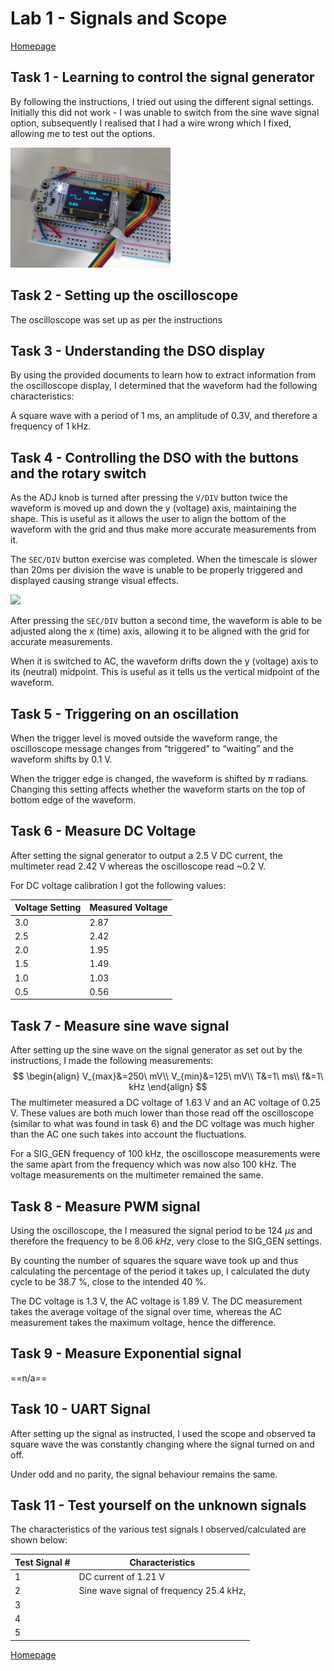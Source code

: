 # Lab 1 - Signals and Scope

[Homepage](./index.html)

## Task 1 - Learning to control the signal generator

By following the instructions, I tried out using the different signal settings. Initially this did not work - I was unable to switch from the sine wave signal option, subsequently I realised that I had a wire wrong which I fixed, allowing me to test out the options.

<img src="./board_screen.jpg" style="zoom: 25%;" />

## Task 2 - Setting up the oscilloscope

The oscilloscope was set up as per the instructions

## Task 3 - Understanding the DSO display

By using the provided documents to learn how to extract information from the oscilloscope display, I determined that the waveform had the following characteristics:

A square wave with a period of 1 ms, an amplitude of 0.3V, and therefore a frequency of 1 kHz.

## Task 4 - Controlling the DSO with the buttons and the rotary switch

As the ADJ knob is turned after pressing the `V/DIV` button twice the waveform is moved up and down the y (voltage) axis, maintaining the shape. This is useful as it allows the user to align the bottom of the waveform with the grid and thus make more accurate measurements from it.

The `SEC/DIV` button exercise was completed. When the timescale is slower than 20ms per division the wave is unable to be properly triggered and displayed causing strange  visual effects.

![](./strange.jpg)

After pressing the `SEC/DIV` button a second time, the waveform is able to be adjusted along the x (time) axis, allowing it to be aligned with the grid for accurate measurements.

When it is switched to AC, the waveform drifts down the y (voltage) axis to its (neutral) midpoint. This is useful as it tells us the vertical midpoint of the waveform.

## Task 5 - Triggering on an oscillation

When the trigger level is moved outside the waveform range, the oscilloscope message changes from “triggered” to “waiting” and the waveform shifts by 0.1 V.

When the trigger edge is changed, the waveform is shifted by $\pi$ radians. Changing this setting affects whether the waveform starts on the top of bottom edge of the waveform.

## Task 6 - Measure DC Voltage

After setting the signal generator to output a 2.5 V DC current, the multimeter read 2.42 V whereas the oscilloscope read ~0.2 V.

For DC voltage calibration I got the following values:

| Voltage Setting | Measured Voltage |
| --------------- | ---------------- |
| 3.0             | 2.87             |
| 2.5             | 2.42             |
| 2.0             | 1.95             |
| 1.5             | 1.49             |
| 1.0             | 1.03             |
| 0.5             | 0.56             |

## Task 7  - Measure sine wave signal

After setting up the sine wave on the signal generator as set out by the instructions, I made the following measurements:
$$
\begin{align}
V_{max}&=250\ mV\\
V_{min}&=125\ mV\\
T&=1\ ms\\
f&=1\ kHz
\end{align}
$$
The multimeter measured a DC voltage of 1.63 V and an AC voltage of 0.25 V. These values are both much lower than those read off the oscilloscope (similar to what was found in task 6) and the DC voltage was much higher than the AC one such takes into account the fluctuations.

For a SIG_GEN frequency of 100 kHz, the oscilloscope measurements were the same apart from the frequency which was now also 100 kHz. The voltage measurements on the multimeter remained the same.

## Task 8 - Measure PWM signal

Using the oscilloscope, the I measured the signal period to be $124\ \mu s$ and therefore the frequency to be $8.06\ kHz$, very close to the SIG_GEN settings.

By counting the number of squares the square wave took up and thus calculating the percentage of the period it takes up, I calculated the duty cycle to be 38.7 %, close to the intended 40 %.

The DC voltage is 1.3 V, the AC voltage is 1.89 V. The DC measurement takes the average voltage of the signal over time, whereas the AC measurement takes the maximum voltage, hence the difference.

## Task 9 - Measure Exponential signal

==n/a==

## Task 10 - UART Signal

After setting up the signal as instructed, I used the scope and observed ta square wave the was constantly changing where the signal turned on and off.

Under odd and no parity, the signal behaviour remains the same.

## Task 11 - Test yourself on the unknown signals

The characteristics of the various test signals I observed/calculated are shown below:

| Test Signal # | Characteristics                         |
| ------------- | --------------------------------------- |
| 1             | DC current of 1.21 V                    |
| 2             | Sine wave signal of frequency 25.4 kHz, |
| 3             |                                         |
| 4             |                                         |
| 5             |                                         |

[Homepage](./index.html)

